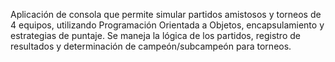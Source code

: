 Aplicación de consola que permite simular partidos amistosos y torneos de 4 equipos, 
utilizando Programación Orientada a Objetos, encapsulamiento y estrategias de puntaje.
Se maneja la lógica de los partidos, registro de resultados y 
determinación de campeón/subcampeón para torneos.
